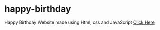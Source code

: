 # happy-birthday
Happy Birthday Website made using Html, css and JavaScript
<a href="https://shubh2706.github.io/birthday/" target="blank">Click Here</a>
